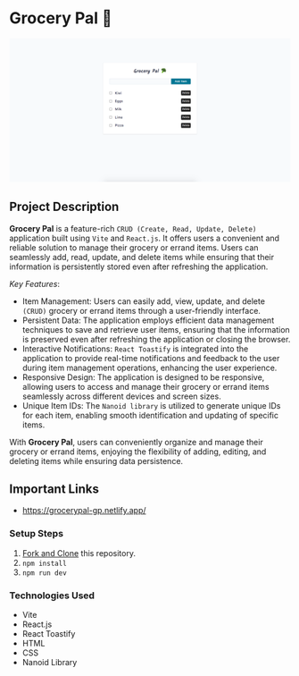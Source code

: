 # Grocery Pal 🥦

![Grocery Pal](public/gp-banner.png)

## Project Description

**Grocery Pal** is a feature-rich `CRUD (Create, Read, Update, Delete)` application built using `Vite` and `React.js`. It offers users a convenient and reliable solution to manage their grocery or errand items. Users can seamlessly add, read, update, and delete items while ensuring that their information is persistently stored even after refreshing the application.

_Key Features_:

- Item Management: Users can easily add, view, update, and delete `(CRUD)` grocery or errand items through a user-friendly interface.
- Persistent Data: The application employs efficient data management techniques to save and retrieve user items, ensuring that the information is preserved even after refreshing the application or closing the browser.
- Interactive Notifications: `React Toastify` is integrated into the application to provide real-time notifications and feedback to the user during item management operations, enhancing the user experience.
- Responsive Design: The application is designed to be responsive, allowing users to access and manage their grocery or errand items seamlessly across different devices and screen sizes.
- Unique Item IDs: The `Nanoid library` is utilized to generate unique IDs for each item, enabling smooth identification and updating of specific items.

With **Grocery Pal**, users can conveniently organize and manage their grocery or errand items, enjoying the flexibility of adding, editing, and deleting items while ensuring data persistence.

## Important Links

- https://grocerypal-gp.netlify.app/

### Setup Steps

1. [Fork and Clone](https://github.com/iamatos3/grocery-pal) this repository.
2. ```npm install```
3. ```npm run dev```

### Technologies Used

- Vite
- React.js
- React Toastify
- HTML
- CSS
- Nanoid Library